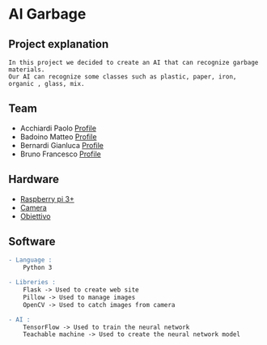 # AI Garbage

## Project explanation 
    In this project we decided to create an AI that can recognize garbage materials.
    Our AI can recognize some classes such as plastic, paper, iron, organic , glass, mix.

## Team
- Acchiardi Paolo [Profile](https://github.com/paoloacchiardi)
- Badoino Matteo [Profile](https://github.com/BadoinoMatteo)
- Bernardi Gianluca [Profile](https://github.com/GianluBerna)
- Bruno Francesco [Profile](https://github.com/FraBrunoSchool)
    
## Hardware
- [Raspberry pi 3+](https://www.amazon.it/Raspberry-Pi-3-modello-B/dp/B07BDR5PDW/ref=sr_1_5?adgrpid=72623816792&dchild=1&gclid=Cj0KCQjwna2FBhDPARIsACAEc_VKH4bG_wOmYHt4oQkxNJqYd2UWvjuMfdU9sR3VM3QpNRj21PPSucsaApcVEALw_wcB&hvadid=357885017730&hvdev=c&hvlocphy=20543&hvnetw=g&hvqmt=b&hvrand=16285999585383238082&hvtargid=kwd-299837329633&hydadcr=15912_1840176&keywords=raspberry+pi+3+b%2B&qid=1621840395&sr=8-5)
- [Camera](https://www.raspberrypi.org/products/raspberry-pi-high-quality-camera/)
- [Obiettivo](https://www.digikey.it/product-detail/it/raspberry-pi-(trading)-ltd/SC0123/2648-SC0123-ND/12339166?utm_adgroup=Accessories&utm_source=google&utm_medium=cpc&utm_campaign=Shopping_Product_Development%20Boards%2C%20Kits%2C%20Programmers_NEW&utm_term=&productid=12339166&gclid=Cj0KCQjwna2FBhDPARIsACAEc_VkAaONx7cRQ36TVSKBaNfoq9hYcNf-UftequvQPeX-xw_wFXaBcLMaAjEHEALw_wcB)

## Software
    
```diff
- Language :
    Python 3 
```

```diff
- Libreries :
    Flask -> Used to create web site
    Pillow -> Used to manage images 
    OpenCV -> Used to catch images from camera 
```

```diff
- AI :
    TensorFlow -> Used to train the neural network 
    Teachable machine -> Used to create the neural network model
```